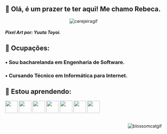 ## :cherry_blossom: Olá, é um prazer te ter aqui! Me chamo Rebeca. 
<div align="center">
<img src="https://i1.wp.com/garotasnerds.com/wp-content/uploads/2018/05/gato.gif?resize=500%2C288" alt="cerejeiragif">
</div>

##### Pixel Art por: Yuuta Toyoi.

## :cherry_blossom: Ocupações: 
### • Sou bacharelanda em Engenharia de Software.
### • Cursando Técnico em Informática para Internet. 
## :cherry_blossom: Estou aprendendo:
<img src="https://cdn.jsdelivr.net/gh/devicons/devicon/icons/html5/html5-plain-wordmark.svg" width="40" height="40" /> <img src="https://cdn.jsdelivr.net/gh/devicons/devicon/icons/css3/css3-plain-wordmark.svg" width="40" height="40"/> <img src="https://cdn.jsdelivr.net/gh/devicons/devicon/icons/javascript/javascript-original.svg" width="40" height="40"/>
<img src="https://cdn.jsdelivr.net/gh/devicons/devicon/icons/bootstrap/bootstrap-original.svg" width="40" height="40"/>
<img src="https://cdn.jsdelivr.net/gh/devicons/devicon/icons/jasmine/jasmine-plain-wordmark.svg" width="40" height="40" />
<img src="https://cdn.jsdelivr.net/gh/devicons/devicon/icons/python/python-original-wordmark.svg" width="40" height="40"/>
<img src="https://cdn.jsdelivr.net/gh/devicons/devicon/icons/git/git-plain-wordmark.svg" width="40" height="40"/>
##        
<div align="end">
<img src="https://i.pinimg.com/originals/6c/49/01/6c4901a02c1b54a728980d55c3f2e179.gif" alt="blossomcatgif">
</div>


         

          

          
          
          
          
